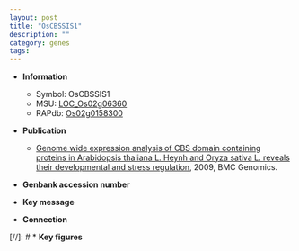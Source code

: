 ```yaml
---
layout: post
title: "OsCBSSIS1"
description: ""
category: genes
tags: 
---
```


* **Information**  
    + Symbol: OsCBSSIS1  
    + MSU: [LOC_Os02g06360](http://rice.plantbiology.msu.edu/cgi-bin/ORF_infopage.cgi?orf=LOC_Os02g06360)  
    + RAPdb: [Os02g0158300](http://rapdb.dna.affrc.go.jp/viewer/gbrowse_details/irgsp1?name=Os02g0158300)  

* **Publication**  
    + [Genome wide expression analysis of CBS domain containing proteins in Arabidopsis thaliana L. Heynh and Oryza sativa L. reveals their developmental and stress regulation](http://www.ncbi.nlm.nih.gov/pubmed?term=Genome+wide+expression+analysis+of+CBS+domain+containing+proteins+in+Arabidopsis+thaliana+L.+Heynh+and+Oryza+sativa+L.+reveals+their+developmental+and+stress+regulation%5BTitle%5D), 2009, BMC Genomics.

* **Genbank accession number**  

* **Key message**  

* **Connection**  

[//]: # * **Key figures**  


